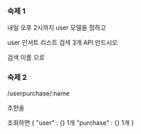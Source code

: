 ### 숙제 1

내일 오후 2시까지
user 모델을 정하고

user 인서트 리스트 검색 3개 API 만드시오

검색 이름 으로

### 숙제 2

/userpurchase/:name

조한솔

조회하면
{
"user" : {} 1개
"purchase" : {} 1개
}
